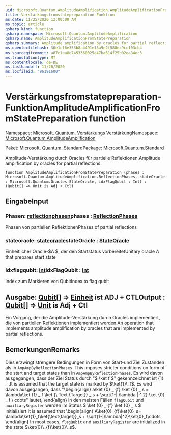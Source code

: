 ```yaml
---
uid: Microsoft.Quantum.AmplitudeAmplification.AmplitudeAmplificationFromStatePreparation
title: Verstärkungsfromstatepreparation-Funktion
ms.date: 11/25/2020 12:00:00 AM
ms.topic: article
qsharp.kind: function
qsharp.namespace: Microsoft.Quantum.AmplitudeAmplification
qsharp.name: AmplitudeAmplificationFromStatePreparation
qsharp.summary: Amplitude amplification by oracles for partial reflections.
ms.openlocfilehash: 30e1cf6e353b8a4491e13a9e2f588ec9cc103cb4
ms.sourcegitcommit: a87c1aa8e7453360025e47ba614f25b02ea84ec3
ms.translationtype: MT
ms.contentlocale: de-DE
ms.lasthandoff: 11/26/2020
ms.locfileid: "96191600"
---
```

# <a name="amplitudeamplificationfromstatepreparation-function"></a><span data-ttu-id="abf8b-102">Verstärkungsfromstatepreparation-Funktion</span><span class="sxs-lookup"><span data-stu-id="abf8b-102">AmplitudeAmplificationFromStatePreparation function</span></span>

<span data-ttu-id="abf8b-103">Namespace: [Microsoft. Quantum. Verstärkungs Verstärkung](xref:Microsoft.Quantum.AmplitudeAmplification)</span><span class="sxs-lookup"><span data-stu-id="abf8b-103">Namespace: [Microsoft.Quantum.AmplitudeAmplification](xref:Microsoft.Quantum.AmplitudeAmplification)</span></span>

<span data-ttu-id="abf8b-104">Paket: [Microsoft. Quantum. Standard](https://nuget.org/packages/Microsoft.Quantum.Standard)</span><span class="sxs-lookup"><span data-stu-id="abf8b-104">Package: [Microsoft.Quantum.Standard](https://nuget.org/packages/Microsoft.Quantum.Standard)</span></span>


<span data-ttu-id="abf8b-105">Amplitude-Verstärkung durch Oracles für partielle Reflektionen.</span><span class="sxs-lookup"><span data-stu-id="abf8b-105">Amplitude amplification by oracles for partial reflections.</span></span>

```qsharp
function AmplitudeAmplificationFromStatePreparation (phases : Microsoft.Quantum.AmplitudeAmplification.ReflectionPhases, stateOracle : Microsoft.Quantum.Oracles.StateOracle, idxFlagQubit : Int) : (Qubit[] => Unit is Adj + Ctl)
```


## <a name="input"></a><span data-ttu-id="abf8b-106">Eingabe</span><span class="sxs-lookup"><span data-stu-id="abf8b-106">Input</span></span>

### <a name="phases--reflectionphases"></a><span data-ttu-id="abf8b-107">Phasen: [reflectionphasen](xref:Microsoft.Quantum.AmplitudeAmplification.ReflectionPhases)</span><span class="sxs-lookup"><span data-stu-id="abf8b-107">phases : [ReflectionPhases](xref:Microsoft.Quantum.AmplitudeAmplification.ReflectionPhases)</span></span>

<span data-ttu-id="abf8b-108">Phasen von partiellen Reflektionen</span><span class="sxs-lookup"><span data-stu-id="abf8b-108">Phases of partial reflections</span></span>


### <a name="stateoracle--stateoracle"></a><span data-ttu-id="abf8b-109">stateoracle: [stateoracle](xref:Microsoft.Quantum.Oracles.StateOracle)</span><span class="sxs-lookup"><span data-stu-id="abf8b-109">stateOracle : [StateOracle](xref:Microsoft.Quantum.Oracles.StateOracle)</span></span>

<span data-ttu-id="abf8b-110">Einheitlicher Oracle-$A $, der den Startstatus vorbereitet</span><span class="sxs-lookup"><span data-stu-id="abf8b-110">Unitary oracle $A$ that prepares start state</span></span>


### <a name="idxflagqubit--int"></a><span data-ttu-id="abf8b-111">idxflagqubit: [int](xref:microsoft.quantum.lang-ref.int)</span><span class="sxs-lookup"><span data-stu-id="abf8b-111">idxFlagQubit : [Int](xref:microsoft.quantum.lang-ref.int)</span></span>

<span data-ttu-id="abf8b-112">Index zum Markieren von Qubit</span><span class="sxs-lookup"><span data-stu-id="abf8b-112">Index to flag qubit</span></span>



## <a name="output--qubit--unit--is-adj--ctl"></a><span data-ttu-id="abf8b-113">Ausgabe: [Qubit](xref:microsoft.quantum.lang-ref.qubit)[] => [Einheit](xref:microsoft.quantum.lang-ref.unit)  ist ADJ + CTL</span><span class="sxs-lookup"><span data-stu-id="abf8b-113">Output : [Qubit](xref:microsoft.quantum.lang-ref.qubit)[] => [Unit](xref:microsoft.quantum.lang-ref.unit)  is Adj + Ctl</span></span>

<span data-ttu-id="abf8b-114">Ein Vorgang, der die Amplitude-Verstärkung durch Oracles implementiert, die von partiellen Reflektionen implementiert werden.</span><span class="sxs-lookup"><span data-stu-id="abf8b-114">An operation that implements amplitude amplification by oracles that are implemented by partial reflections.</span></span>

## <a name="remarks"></a><span data-ttu-id="abf8b-115">Bemerkungen</span><span class="sxs-lookup"><span data-stu-id="abf8b-115">Remarks</span></span>

<span data-ttu-id="abf8b-116">Dies erzwingt strengere Bedingungen in Form von Start-und Ziel Zuständen als in `AmpAmpByReflectionPhases` .</span><span class="sxs-lookup"><span data-stu-id="abf8b-116">This imposes stricter conditions on form of the start and target states than in `AmpAmpByReflectionPhases`.</span></span>
<span data-ttu-id="abf8b-117">Es wird davon ausgegangen, dass der Ziel Status durch "$ \ket f $" gekennzeichnet ist {1} \_ .</span><span class="sxs-lookup"><span data-stu-id="abf8b-117">It is assumed that the target state is marked by $\ket{1}\_f$.</span></span>
<span data-ttu-id="abf8b-118">Es wird davon ausgegangen, dass "\begin{align} a\ket {0} \_ {f} \ket {0} \_ s = \lambda\ket {1} \_ f \ket {\ Text {Target}} \_ s + \sqrt{1-| \lambda | ^ 2} \ket {0} \_ f \ cdots" lautet, \end{align} in den meisten Fällen `flagQubit` und `auxiliaryRegister` werden im Status $ \ket {0} \_ {f} \ket {0} \_ s $ initialisiert.</span><span class="sxs-lookup"><span data-stu-id="abf8b-118">It is assumed that \begin{align} A\ket{0}\_{f}\ket{0}\_s= \lambda\ket{1}\_f\ket{\text{target}}\_s + \sqrt{1-|\lambda|^2}\ket{0}\_f\cdots, \end{align} In most cases, `flagQubit` and `auxiliaryRegister` are initialized in the state $\ket{0}\_{f}\ket{0}\_s$.</span></span>
